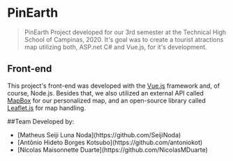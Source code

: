 # PinEarth

> PinEarth
Project developed for our 3rd semester at the Technical High School of Campinas, 2020.
It's goal was to create a tourist atractions map utilizing both, ASP.net C# and Vue.js, for it's development.

## Front-end
This project's front-end was developed with the [Vue.js](https://vuejs.org/) framework and, of course, Node.js. Besides that, we also utilized an external API called [MapBox](https://www.mapbox.com/) for our personalized map, and an open-source library called [Leaflet.js](https://leafletjs.com/) for map handling.

##Team
Developed by: 
<ul>
  <li>[Matheus Seiji Luna Noda](https://github.com/SeijiNoda)</li>
  <li>[Antônio Hideto Borges Kotsubo](https://github.com/antoniokot)</li>
  <li>[Nícolas Maisonnette Duarte](https://github.com/NicolasMDuarte)</li>
</ul>

